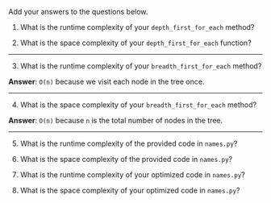 Add your answers to the questions below.

1. What is the runtime complexity of your `depth_first_for_each` method?

2. What is the space complexity of your `depth_first_for_each` function?
____
3. What is the runtime complexity of your `breadth_first_for_each` method? 

__Answer__: `O(n)` because we visit each node in the tree once.
____
4. What is the space complexity of your `breadth_first_for_each` method? 

__Answer__: `O(n)` because `n` is the total number of nodes in the tree.
____

5. What is the runtime complexity of the provided code in `names.py`?

6. What is the space complexity of the provided code in `names.py`?

7. What is the runtime complexity of your optimized code in `names.py`?

8. What is the space complexity of your optimized code in `names.py`?
